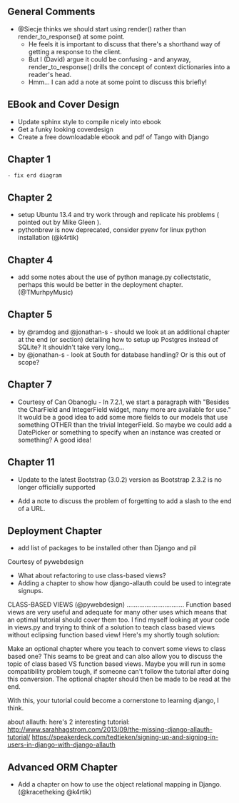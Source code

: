 General Comments
----------------
- @Siecje thinks we should start using render() rather than render_to_response() at some point.
	- He feels it is important to discuss that there's a shorthand way of getting a response to the client.
	- But I (David) argue it could be confusing - and anyway, render_to_response() drills the concept of context dictionaries into a reader's head.
	- Hmm... I can add a note at some point to discuss this briefly!

EBook and Cover Design
----------------------
- Update sphinx style to compile nicely into ebook
- Get a funky looking coverdesign
- Create a free downloadable ebook and pdf of Tango with Django



Chapter 1
---------
	- fix erd diagram

Chapter 2
---------
- setup Ubuntu 13.4 and try work through and replicate his problems ( pointed out by Mike Gleen
).
- pythonbrew is now deprecated, consider pyenv for linux python installation (@k4rtik)
	

Chapter 4
---------
- add some notes about the use of python manage.py collectstatic, perhaps this would be better in the deployment chapter. (@TMurhpyMusic)


Chapter 5
---------

- by @ramdog and @jonathan-s - should we look at an additional chapter at the end (or section) detailing how to setup up Postgres instead of SQLite? It shouldn't take very long...
- by @jonathan-s - look at South for database handling? Or is this out of scope?

Chapter 7
---------

- Courtesy of Can Obanoglu - In 7.2.1, we start a paragraph with "Besides the CharField and IntegerField widget, many more are available for use." It would be a good idea to add some more fields to our models that use something OTHER than the trivial IntegerField. So maybe we could add a DatePicker or something to specify when an instance was created or something? A good idea!

Chapter 11
---------

- Update to the latest Bootstrap (3.0.2) version as Bootstrap 2.3.2 is no longer officially supported

- Add a note to discuss the problem of forgetting to add a slash to the end of a URL.

Deployment Chapter
------------------
- add list of packages to be installed other than Django and pil

Courtesy of pywebdesign
- What about refactoring to use class-based views?
- Adding a chapter to show how django-allauth could be used to integrate signups.

CLASS-BASED VIEWS (@pywebdesign)
................................
Function based views are very useful and adequate for many other uses which means that an optimal tutorial should cover them too. I find myself looking at your code in views.py and trying to think of a solution to teach class based views without eclipsing function based view! Here's my shortly tough solution:

Make an optional chapter where you teach to convert some views to class based one? This seams to be great and can also allow you to discuss the topic of class based VS function based views. Maybe you will run in some compatibility problem tough, if someone can't follow the tutorial after doing this conversion. The optional chapter should then be made to be read at the end.

With this, your tutorial could become a cornerstone to learning django, I think.

about allauth: here's 2 interesting tutorial:
http://www.sarahhagstrom.com/2013/09/the-missing-django-allauth-tutorial/
https://speakerdeck.com/tedtieken/signing-up-and-signing-in-users-in-django-with-django-allauth



Advanced ORM Chapter
--------------------
- Add a chapter on how to use the object relational mapping in Django.(@kracetheking @k4rtik)





